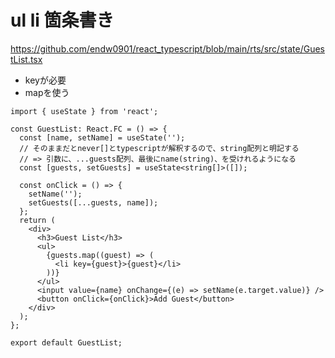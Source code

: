 # ul li 箇条書き

https://github.com/endw0901/react_typescript/blob/main/rts/src/state/GuestList.tsx

- keyが必要
- mapを使う

```
import { useState } from 'react';

const GuestList: React.FC = () => {
  const [name, setName] = useState('');
  // そのままだとnever[]とtypescriptが解釈するので、string配列と明記する
  // => 引数に、...guests配列、最後にname(string)、を受けれるようになる
  const [guests, setGuests] = useState<string[]>([]);

  const onClick = () => {
    setName('');
    setGuests([...guests, name]);
  };
  return (
    <div>
      <h3>Guest List</h3>
      <ul>
        {guests.map((guest) => (
          <li key={guest}>{guest}</li>
        ))}
      </ul>
      <input value={name} onChange={(e) => setName(e.target.value)} />
      <button onClick={onClick}>Add Guest</button>
    </div>
  );
};

export default GuestList;

```
